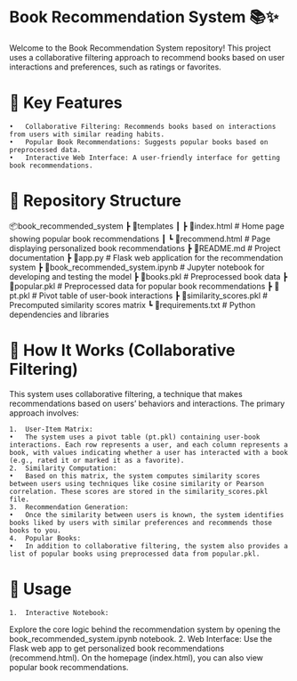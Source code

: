 # Book Recommendation System 📚✨

Welcome to the Book Recommendation System repository! This project uses a collaborative filtering approach to recommend books based on user interactions and preferences, such as ratings or favorites.

# 🚀 Key Features

	•	Collaborative Filtering: Recommends books based on interactions from users with similar reading habits.
	•	Popular Book Recommendations: Suggests popular books based on preprocessed data.
	•	Interactive Web Interface: A user-friendly interface for getting book recommendations.

# 📂 Repository Structure
📦book_recommended_system
 ┣ 📂templates
 ┃ ┣ 📜index.html          # Home page showing popular book recommendations
 ┃ ┗ 📜recommend.html      # Page displaying personalized book recommendations
 ┣ 📜README.md             # Project documentation
 ┣ 📜app.py                # Flask web application for the recommendation system
 ┣ 📜book_recommended_system.ipynb  # Jupyter notebook for developing and testing the model
 ┣ 📜books.pkl             # Preprocessed book data
 ┣ 📜popular.pkl           # Preprocessed data for popular book recommendations
 ┣ 📜pt.pkl                # Pivot table of user-book interactions
 ┣ 📜similarity_scores.pkl  # Precomputed similarity scores matrix
 ┗ 📜requirements.txt      # Python dependencies and libraries
 
# 🧠 How It Works (Collaborative Filtering)

This system uses collaborative filtering, a technique that makes recommendations based on users’ behaviors and interactions. The primary approach involves:

	1.	User-Item Matrix:
	•	The system uses a pivot table (pt.pkl) containing user-book interactions. Each row represents a user, and each column represents a book, with values indicating whether a user has interacted with a book (e.g., rated it or marked it as a favorite).
	2.	Similarity Computation:
	•	Based on this matrix, the system computes similarity scores between users using techniques like cosine similarity or Pearson correlation. These scores are stored in the similarity_scores.pkl file.
	3.	Recommendation Generation:
	•	Once the similarity between users is known, the system identifies books liked by users with similar preferences and recommends those books to you.
	4.	Popular Books:
	•	In addition to collaborative filtering, the system also provides a list of popular books using preprocessed data from popular.pkl.

# 🔧 Usage

	1.	Interactive Notebook:
Explore the core logic behind the recommendation system by opening the book_recommended_system.ipynb notebook.
	2.	Web Interface:
Use the Flask web app to get personalized book recommendations (recommend.html). On the homepage (index.html), you can also view popular book recommendations.
